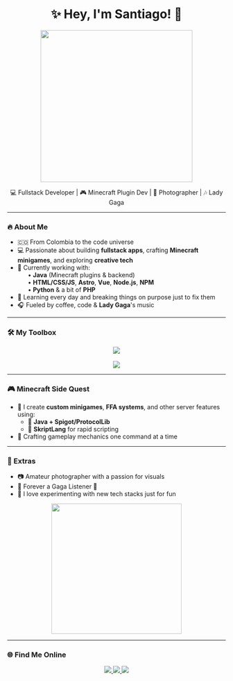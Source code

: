 <h1 align="center">✨ Hey, I'm Santiago! 👋</h1>

<p align="center">
  <img src="https://media1.giphy.com/media/v1.Y2lkPTc5MGI3NjExeXhoZ2Z2MHhxZnMzNTJxcWJpZXQzczcyc20wMTRoaG93MXNlemw3OCZlcD12MV9pbnRlcm5hbF9naWZfYnlfaWQmY3Q9Zw/KWscyl3Uo9eCGRdWvN/giphy.gif" width="350"/>
</p>

<p align="center">
  💻 Fullstack Developer | 🎮 Minecraft Plugin Dev | 📸 Photographer | 🎶 Lady Gaga  
</p>

---

### 🔥 About Me

- 🇨🇴 From Colombia to the code universe  
- 💻 Passionate about building **fullstack apps**, crafting **Minecraft minigames**, and exploring **creative tech**  
- 🚀 Currently working with:  
  &nbsp;&nbsp;&nbsp;&nbsp;&nbsp;&nbsp;• **Java** (Minecraft plugins & backend)  
  &nbsp;&nbsp;&nbsp;&nbsp;&nbsp;&nbsp;• **HTML/CSS/JS**, **Astro**, **Vue**, **Node.js**, **NPM**  
  &nbsp;&nbsp;&nbsp;&nbsp;&nbsp;&nbsp;• **Python** & a bit of **PHP**  
- 🧠 Learning every day and breaking things on purpose just to fix them  
- 🎧 Fueled by coffee, code & **Lady Gaga**'s music  

---

### 🛠️ My Toolbox

<p align="center">
  <img src="https://skillicons.dev/icons?i=java,js,html,css,vue,astro,nodejs,python,php,npm" /><br><br>
  <img src="https://skillicons.dev/icons?i=vscode,git,figma,linux" />
</p>

---

### 🎮 Minecraft Side Quest

- 🌟 I create **custom minigames**, **FFA systems**, and other server features using:
  - 🔸 **Java + Spigot/ProtocolLib**
  - 🔸 **SkriptLang** for rapid scripting
- 🧩 Crafting gameplay mechanics one command at a time

---

### 📸 Extras

- 📷 Amateur photographer with a passion for visuals  
- 🎵 Forever a Gaga Listener 💅  
- 🧪 I love experimenting with new tech stacks just for fun  

<p align="center">
  <img src="https://media3.giphy.com/media/v1.Y2lkPTc5MGI3NjExMzY1Y3M3bjAxeGdhcm00YW01dmdnczdpcG83aXV2eWtmOWlzN3diOSZlcD12MV9pbnRlcm5hbF9naWZfYnlfaWQmY3Q9Zw/FQ8vWwIkUVqll3dW3w/giphy.gif" width="300"/>
</p>

---

### 🌐 Find Me Online

<p align="center">
  <a href="https://your4portfolio.vercel.app/" target="_blank">
    <img src="https://img.shields.io/badge/🌍%20Portfolio-Visit-blueviolet?style=for-the-badge&logo=vercel" />
  </a>
  <a href="https://codepen.io/YourS4nty" target="_blank">
    <img src="https://img.shields.io/badge/🧪%20CodePen-Projects-black?style=for-the-badge&logo=codepen" />
  </a>
  <a href="https://www.instagram.com/YourS4nty/" target="_blank">
    <img src="https://img.shields.io/badge/📸%20Instagram-@YourS4nty-ff69b4?style=for-the-badge&logo=instagram" />
  </a>
</p>
